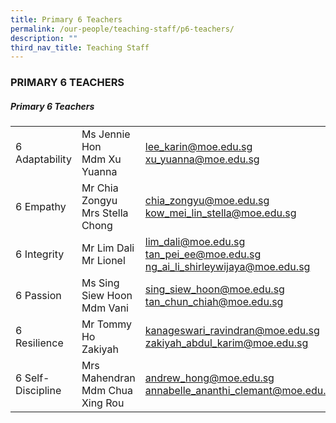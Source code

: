 ```yaml
---
title: Primary 6 Teachers
permalink: /our-people/teaching-staff/p6-teachers/
description: ""
third_nav_title: Teaching Staff
---
```

### PRIMARY 6 TEACHERS

##### Primary 6 Teachers

|  	|  	|  	|
|---	|---	|---	|
| 6 Adaptability 	| Ms Jennie Hon<br>Mdm Xu Yuanna 	| [lee\_karin@moe.edu.sg](mailto:lee_karin@moe.edu.sg) <br>[xu\_yuanna@moe.edu.sg](mailto:xu_yuanna@moe.edu.sg) 	|
| 6 Empathy 	| Mr Chia Zongyu<br>Mrs Stella Chong 	| [chia\_zongyu@moe.edu.sg](mailto:chia_zongyu@moe.edu.sg) <br>[kow\_mei\_lin\_stella@moe.edu.sg](mailto:kow_mei_lin_stella@schools.gov.sg) 	|
| 6 Integrity 	| Mr Lim Dali<br>Mr Lionel 	| [lim\_dali@moe.edu.sg](mailto:lim_dali@moe.edu.sg) <br>[tan\_pei\_ee@moe.edu.sg](mailto:tan_pei_ee@moe.edu.sg) <br>[ng\_ai\_li\_shirleywijaya@moe.edu.sg](mailto:ng_ai_li_shirleywijaya@moe.edu.sg)	|
| 6 Passion 	| Ms Sing Siew Hoon<br>Mdm Vani 	| [sing\_siew\_hoon@moe.edu.sg](mailto:Sing_Siew_Hoon@moe.edu.sg) <br>[tan\_chun\_chiah@moe.edu.sg](mailto:tan_chun_chiah@moe.edu.sg) 	|
| 6 Resilience 	| Mr Tommy Ho<br>Zakiyah 	| [kanageswari\_ravindran@moe.edu.sg](mailto:kanageswari_ravindran@moe.edu.sg) <br>[zakiyah\_abdul\_karim@moe.edu.sg](mailto:zakiyah_abdul_karim@moe.edu.sg) 	|
| 6 Self-Discipline 	| Mrs Mahendran<br>Mdm Chua Xing Rou 	| [andrew\_hong@moe.edu.sg](mailto:andrew_hong@moe.edu.sg) <br>[annabelle\_ananthi\_clemant@moe.edu.sg](mailto:annabelle_ananthi_clemant@moe.edu.sg)|